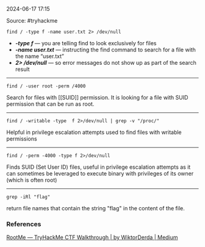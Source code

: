 
2024-06-17 17:15

Source: #tryhackme 

```
find / -type f -name user.txt 2> /dev/null
```
- **_-type f_** — you are telling find to look exclusively for files
- **_-name user.txt_** — instructing the find command to search for a file with the name “user.txt”
- **_2> /dev/null_** — so error messages do not show up as part of the search result

---
```
find / -user root -perm /4000
```
Search for files with [[SUID]] permission. It is looking for a file with SUID permission that can be run as root.

---
```
find / -writable -type  f 2>/dev/null | grep -v "/proc/"
```
Helpful in privilege escalation attempts used to find files with writable permissions

---
``` 
find / -perm -4000 -type f 2>/dev/null
```
Finds SUID (Set User ID) files, useful in privilege escalation attempts as it can sometimes be leveraged to execute binary with privileges of its owner (which is often root)

---
```
grep -iRl "flag"
```
return file names that contain the string "flag" in the content of the file.



### References
[RootMe — TryHackMe CTF Walkthrough | by WiktorDerda | Medium](https://medium.com/@wiktorderda/rootme-tryhackme-ctf-walkthrough-656232b4c901)